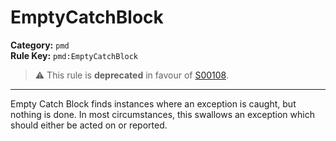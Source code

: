 # EmptyCatchBlock
**Category:** `pmd`<br/>
**Rule Key:** `pmd:EmptyCatchBlock`<br/>
> :warning: This rule is **deprecated** in favour of [S00108](https://rules.sonarsource.com/java/RSPEC-00108).

-----

<p>
  Empty Catch Block finds instances where an exception is caught, but nothing is done. In most circumstances, this
  swallows an exception which should either be acted on or reported.
</p>
